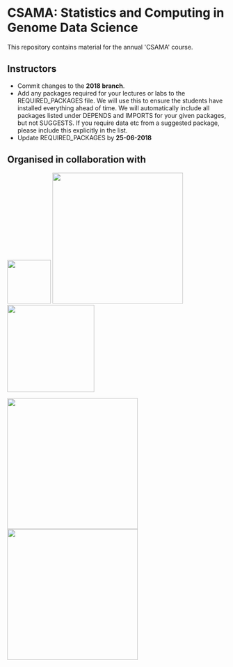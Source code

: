 # CSAMA: Statistics and Computing in Genome Data Science

This repository contains material for the annual 'CSAMA' course.

## Instructors

 - Commit changes to the **2018 branch**.
 - Add any packages required for your lectures or labs to the REQUIRED_PACKAGES file.  We will use this to ensure the students have installed everything ahead of time.  We will automatically include all packages listed under DEPENDS and IMPORTS for your given packages, but not SUGGESTS.  If you require data etc from a suggested package, please include this explicitly in the list.
 - Update REQUIRED_PACKAGES by **25-06-2018**


## Organised in collaboration with

<p float="left">
  <img src="http://www-huber.embl.de/csama2017/wp-content/uploads/2017/01/DSCTV.jpg" width="100" /> 
  <img src="http://www.sound-biomed.eu/wp-content/uploads/sound_wordmark.svg" width="300" />
  <img src="http://www-huber.embl.de/csama2017/wp-content/uploads/2017/01/VOICES_RGB_orizzontale.jpg" width="200" />
</p>
<p float="left">
  <img src="https://www.bioconductor.org/images/logo/jpg/bioconductor_logo_rgb.jpg" width="300" align="bottom"/>
  <img src="http://www.huber.embl.de/csama2017/wp-content/uploads/2017/01/de.NBI-Logo.png" width="300" align="bottom"/>
</p>

